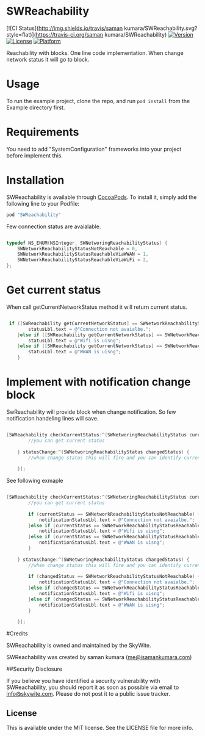 # SWReachability

[![CI Status](http://img.shields.io/travis/saman kumara/SWReachability.svg?style=flat)](https://travis-ci.org/saman kumara/SWReachability)
[![Version](https://img.shields.io/cocoapods/v/SWReachability.svg?style=flat)](http://cocoapods.org/pods/SWReachability)
[![License](https://img.shields.io/cocoapods/l/SWReachability.svg?style=flat)](http://cocoapods.org/pods/SWReachability)
[![Platform](https://img.shields.io/cocoapods/p/SWReachability.svg?style=flat)](http://cocoapods.org/pods/SWReachability)


Reachability with blocks. One line code implementation. When change network status it will go to block.

# Usage

To run the example project, clone the repo, and run `pod install` from the Example directory first.

# Requirements

You need to add "SystemConfiguration" frameworks into your project before implement this.


# Installation

SWReachability is available through [CocoaPods](http://cocoapods.org). To install
it, simply add the following line to your Podfile:

```ruby
pod "SWReachability"
```

Few connection status are avaialable. 


```objective-c

typedef NS_ENUM(NSInteger, SWNetworingReachabilityStatus) {
    SWNetworkReachabilityStatusNotReachable = 0,
    SWNetworkReachabilityStatusReachableViaWWAN = 1,
    SWNetworkReachabilityStatusReachableViaWiFi = 2,
};
```

# Get current status

When call getCurrentNetworkStatus method it will return current status.


```objective-c

 if ([SWReachability getCurrentNetworkStatus] == SWNetworkReachabilityStatusNotReachable) {
        statusLbl.text = @"Connection not avaialbe.";
    }else if ([SWReachability getCurrentNetworkStatus] == SWNetworkReachabilityStatusReachableViaWiFi){
        statusLbl.text = @"Wifi is uisng";
    }else if ([SWReachability getCurrentNetworkStatus] == SWNetworkReachabilityStatusReachableViaWWAN){
        statusLbl.text = @"WWAN is uisng";
    }

```

# Implement with notification change block 

SwReachability will provide block when change notification. So few notification handeling lines will save. 


```objective-c

[SWReachability checkCurrentStatus:^(SWNetworingReachabilityStatus currentStatus) {
        //you can get current status        
        
    } statusChange:^(SWNetworingReachabilityStatus changedStatus) {
        //when change status this will fire and you can identify current status
    
    }];

```

See following exmaple 


```objective-c

[SWReachability checkCurrentStatus:^(SWNetworingReachabilityStatus currentStatus) {
        //you can get current status
        
        if (currentStatus == SWNetworkReachabilityStatusNotReachable) {
            notificationStatusLbl.text = @"Connection not avaialbe.";
        }else if (currentStatus == SWNetworkReachabilityStatusReachableViaWiFi){
            notificationStatusLbl.text = @"Wifi is uisng";
        }else if (currentStatus == SWNetworkReachabilityStatusReachableViaWWAN){
            notificationStatusLbl.text = @"WWAN is uisng";
        }
        
    } statusChange:^(SWNetworingReachabilityStatus changedStatus) {
        //when change status this will fire and you can identify current status
    
        if (changedStatus == SWNetworkReachabilityStatusNotReachable) {
            notificationStatusLbl.text = @"Connection not avaialbe.";
        }else if (changedStatus == SWNetworkReachabilityStatusReachableViaWiFi){
            notificationStatusLbl.text = @"Wifi is uisng";
        }else if (changedStatus == SWNetworkReachabilityStatusReachableViaWWAN){
            notificationStatusLbl.text = @"WWAN is uisng";
        }
        
    }];

```


#Credits

SWReachability is owned and maintained by the SkyWite.

SWReachability was created by saman kumara (me@isamankumara.com)

##Security Disclosure

If you believe you have identified a security vulnerability with SWReachability, you should report it as soon as possible via email to info@skywite.com. Please do not post it to a public issue tracker.


## License

This is available under the MIT license. See the LICENSE file for more info.
